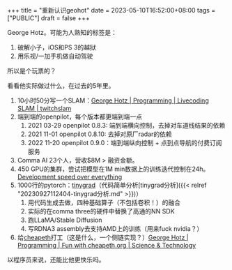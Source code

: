 +++
title = "重新认识geohot"
date = 2023-05-10T16:52:00+08:00
tags = ["PUBLIC"]
draft = false
+++

George Hotz。可能为人熟知的标签是：

1.  破解小子，iOS和PS 3的越狱
2.  用乐视/一加手机做自动驾驶

所以是个玩票的？

看看他实际做过什么，在过去的5年里。

<!--more-->

1.  10小时50分写一个SLAM：[George Hotz | Programming | Livecoding SLAM | twitchslam](https://youtu.be/7Hlb8YX2-W8)
2.  端到端的openpilot，每个版本都更端到端一点
    1.  2021 03-29 openpilot 0.8.3: 端到端横向控制，去掉对车道线结果的依赖
    2.  2021 11-01 openpilot 0.8.10: 去掉对原厂radar的依赖
    3.  2022 11-20 openpilot 0.9.0：端到端纵向控制 + 点到点导航的付费订阅服务
3.  Comma AI 23个人，营收$8M &gt; 融资金额。
4.  450 GPU的集群，尝试把模型在1M min数据上的训练迭代控制在24h。[Development speed over everything](https://blog.comma.ai/dev-speed/)
5.  1000行的pytorch：[tinygrad](https://tinygrad.org/)（代码简单分析[tinygrad分析]({{< relref "20230927112404-tinygrad分析.md" >}})）
    1.  用代码生成去做，四种基础算子（不包括卷积！）的融合
    2.  实际的在comma three的硬件中替换了高通的NN SDK
    3.  跑LLaMA/Stable Diffusion
    4.  写RDNA3 assembly去支持AMD上的训练（用来fuck nvidia？）
6.  给[cheapeth](https://cheapeth.org/)打工（这是什么，一个侧链实现？）[George Hotz | Programming | Fun with cheapeth.org | Science &amp; Technology](https://youtu.be/9LaIezgiUmw)

以程序员来说，还能比他更快乐吗。
